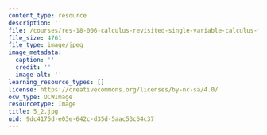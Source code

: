 ```yaml
---
content_type: resource
description: ''
file: /courses/res-18-006-calculus-revisited-single-variable-calculus-fall-2010/9dc4175de03e642cd35d5aac53c64c37_5_2.jpg
file_size: 4761
file_type: image/jpeg
image_metadata:
  caption: ''
  credit: ''
  image-alt: ''
learning_resource_types: []
license: https://creativecommons.org/licenses/by-nc-sa/4.0/
ocw_type: OCWImage
resourcetype: Image
title: 5_2.jpg
uid: 9dc4175d-e03e-642c-d35d-5aac53c64c37
---
```

